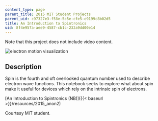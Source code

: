 ```yaml
---
content_type: page
parent_title: 2015 MIT Student Projects
parent_uid: c97327e3-f58e-5c5e-cfe5-c9199c8b02d5
title: An Introduction to Spintronics
uid: 8f4e957a-aee9-4587-cb1c-232a9dd00e14
---
```


Note that this project does not include video content.

![electron motion visualization](BASEURL_PLACEHOLDER/resources/mitres_3_004f17_10_anon)

Description
-----------

Spin is the fourth and oft overlooked quantum number used to describe electron wave functions. This notebook seeks to explore what about spin make it useful for devices which rely on the intrinsic spin of electrons.

[An Introduction to Spintronics (NB)]({{< baseurl >}}/resources/2015_anon2)

Courtesy MIT student.